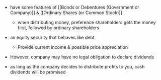 - have some features of [[Bonds or Debentures (Government or Company)]] & [[Ordinary Shares (or Common Stock)]]
	- when distributing money, preference shareholders gets the money first, followed by ordinary shareholders

- an equity security that behaves like debt
	- Provide current income & possible price appreciation
- However, company may have no legal obligation to declare dividends
- as long as the company decides to distribute profits to you, cash dividends will be promised